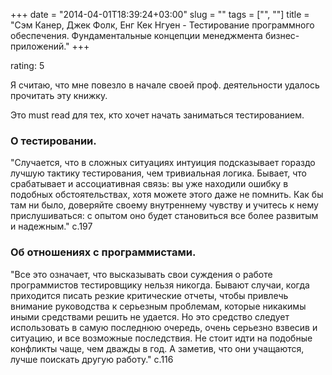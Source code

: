 +++
date = "2014-04-01T18:39:24+03:00"
slug = ""
tags = ["", ""]
title = "Сэм Канер, Джек Фолк, Енг Кек Нгуен - Тестирование программного обеспечения. Фундаментальные концепции менеджмента бизнес-приложений."
+++

rating: 5

Я считаю, что мне повезло в начале своей проф. деятельности удалось прочитать
эту книжку.

Это must read для тех, кто хочет начать заниматься тестированием.

### О тестировании.

"Случается, что в сложных ситуациях интуиция подсказывает гораздо лучшую тактику
тестирования, чем тривиальная логика. Бывает, что срабатывает и ассоциативная
связь: вы уже находили ошибку в подобных обстоятельствах, хотя можете этого даже
не помнить. Как бы там ни было, доверяйте своему внутреннему чувству и учитесь к
нему прислушиваться: с опытом оно будет становиться все более развитым и
надежным." с.197

### Об отношениях с программистами.

"Все это означает, что высказывать свои суждения о работе программистов
тестировщику нельзя никогда. Бывают случаи, когда приходится писать резкие
критические отчеты, чтобы привлечь внимание руководства к серьезным проблемам,
которые никакимы иными средствами решить не удается. Но это средство следует
использовать в самую последнюю очередь, очень серьезно взвесив и ситуацию, и все
возможные последствия. Не стоит идти на подобные конфликты чаще, чем дважды в
год. А заметив, что они учащаются, лучше поискать другую работу." с.116
